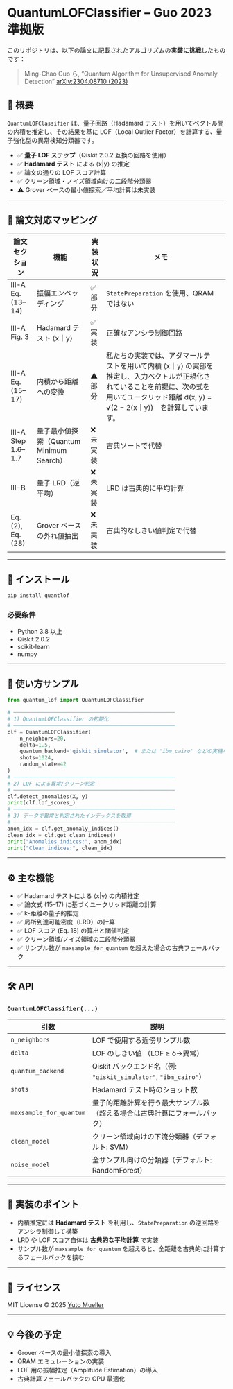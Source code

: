 # QuantumLOFClassifier – Guo 2023 準拠版

このリポジトリは、以下の論文に記載されたアルゴリズムの**実装に挑戦**したものです：

> Ming-Chao Guo ら, “Quantum Algorithm for Unsupervised Anomaly Detection”
> [arXiv:2304.08710 (2023)](https://arxiv.org/abs/2304.08710)

## 📘 概要

`QuantumLOFClassifier` は、量子回路（Hadamard テスト）を用いてベクトル間の内積を推定し、その結果を基に LOF（Local Outlier Factor）を計算する、量子強化型の異常検知分類器です。

* ✅ **量子 LOF ステップ**（Qiskit 2.0.2 互換の回路を使用）
* ✅ **Hadamard テスト** による ⟨x|y⟩ の推定
* ✅ 論文の通りの LOF スコア計算
* ✅ クリーン領域・ノイズ領域向けの二段階分類器
* ⚠️ Grover ベースの最小値探索／平均計算は未実装

---

## 🧠 論文対応マッピング

| 論文セクション            | 機能                              | 実装状況  | メモ                               |             |
| ------------------ | ------------------------------- | ----- | -------------------------------- | ----------- |
| III-A Eq.(13–14)   | 振幅エンベッディング                      | ✅ 部分  | `StatePreparation` を使用、QRAM ではない |             |
| III-A Fig. 3       | Hadamard テスト ⟨x｜y⟩    | ✅ 実装                             | 正確なアンシラ制御回路 |
| III-A Eq.(15–17)   | 内積から距離への変換                      | ⚠️ 部分  | 私たちの実装では、アダマールテストを用いて内積 ⟨x｜y⟩ の実部を推定し、入力ベクトルが正規化されていることを前提に、次の式を用いてユークリッド距離  d(x, y) = √(2 − 2⟨x｜y⟩)　を計算しています。  |
| III-A Step 1.6–1.7 | 量子最小値探索（Quantum Minimum Search） | ❌ 未実装 | 古典ソートで代替                         |             |
| III-B              | 量子 LRD（逆平均）                     | ❌ 未実装 | LRD は古典的に平均計算                    |             |
| Eq.(2), Eq.(28)    | Grover ベースの外れ値抽出                | ❌ 未実装 | 古典的なしきい値判定で代替                    |             |

---

## 🚀 インストール

```bash
pip install quantlof
```

### 必要条件

* Python 3.8 以上
* Qiskit 2.0.2
* scikit-learn
* numpy

---

## 🧪 使い方サンプル

```python
from quantum_lof import QuantumLOFClassifier

# ────────────────────────────────────────────────────
# 1) QuantumLOFClassifier の初期化
# ────────────────────────────────────────────────────
clf = QuantumLOFClassifier(
    n_neighbors=20,
    delta=1.5,
    quantum_backend='qiskit_simulator',  # または 'ibm_cairo' などの実機バックエンド
    shots=1024,
    random_state=42
)
# ────────────────────────────────────────────────────
# 2) LOF による異常/クリーン判定 
# ────────────────────────────────────────────────────
clf.detect_anomalies(X, y)
print(clf.lof_scores_)
# ────────────────────────────────────────────────────
# 3) データで異常と判定されたインデックスを取得
# ────────────────────────────────────────────────────
anom_idx = clf.get_anomaly_indices()
clean_idx = clf.get_clean_indices()
print("Anomalies indices:", anom_idx)
print("Clean indices:", clean_idx)
```

---

## ⚙️ 主な機能

* ✅ Hadamard テストによる ⟨x|y⟩ の内積推定
* ✅ 論文式 (15–17) に基づくユークリッド距離の計算
* ✅ k-距離の量子的推定
* ✅ 局所到達可能密度（LRD）の計算
* ✅ LOF スコア (Eq. 18) の算出と閾値判定
* ✅ クリーン領域/ノイズ領域の二段階分類器
* ✅ サンプル数が `maxsample_for_quantum` を超えた場合の古典フェールバック

---

## 🛠️ API

### `QuantumLOFClassifier(...)`

| 引数                      | 説明                                                     |
| ----------------------- | ------------------------------------------------------ |
| `n_neighbors`           | LOF で使用する近傍サンプル数                                       |
| `delta`                 | LOF のしきい値 （LOF ≥ δ→異常）                                 |
| `quantum_backend`       | Qiskit バックエンド名（例: `"qiskit_simulator"`, `"ibm_cairo"`） |
| `shots`                 | Hadamard テスト時のショット数                                    |
| `maxsample_for_quantum` | 量子的距離計算を行う最大サンプル数（超える場合は古典計算にフォールバック）                  |
| `clean_model`           | クリーン領域向けの下流分類器（デフォルト: SVM）                             |
| `noise_model`           | 全サンプル向けの分類器（デフォルト: RandomForest）                       |

---

## 🤖 実装のポイント

* 内積推定には **Hadamard テスト** を利用し、`StatePreparation` の逆回路をアンシラ制御して構築
* LRD や LOF スコア自体は **古典的な平均計算** で実装
* サンプル数が `maxsample_for_quantum` を超えると、全距離を古典的に計算するフェールバックを挟む

---

## 📜 ライセンス

MIT License © 2025 [Yuto Mueller](mailto:geoyuto@gmail.com)

---

## 💡 今後の予定

* Grover ベースの最小値探索の導入
* QRAM エミュレーションの実装
* LOF 用の振幅推定（Amplitude Estimation）の導入
* 古典計算フェールバックの GPU 最適化

